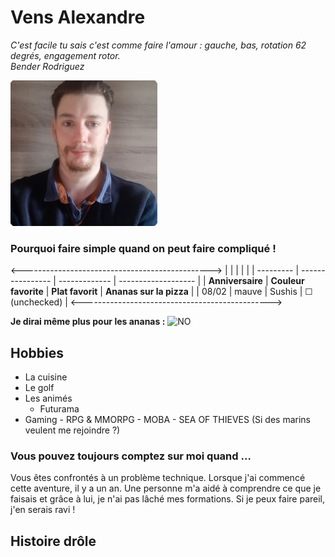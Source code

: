 # Vens Alexandre

*C'est facile tu sais c'est comme faire l'amour : gauche, bas, rotation 62 degrés, engagement rotor.<br>Bender Rodriguez*

![photo profil](./PhotCV.jpg)

### Pourquoi faire simple quand on peut faire compliqué !

<----------------------------------------------->
|           |                  |               |                     |
| --------- | ---------------- | ------------- | ------------------- |
| **Anniversaire** | **Couleur favorite** | **Plat favorit** | **Ananas sur la pizza** |
| 08/02     | mauve                | Sushis             | &#9744; (unchecked) |
<----------------------------------------------->

**Je dirai même plus pour les ananas :**
![NO](https://giphy.com/gifs/theoffice-the-office-tv-frame-toby-vyTnNTrs3wqQ0UIvwE)


## Hobbies

- La cuisine
- Le golf
- Les animés
    - Futurama
- Gaming
		- RPG & MMORPG
		- MOBA
		- SEA OF THIEVES (Si des marins veulent me rejoindre ?)

### Vous pouvez toujours comptez sur moi quand ...

Vous êtes confrontés à un problème technique. Lorsque j'ai commencé cette aventure, il y a un an. Une personne m'a aidé à comprendre ce que je faisais et grâce à lui, je n'ai pas lâché mes formations. Si je peux faire pareil, j'en serais ravi !


## Histoire drôle

